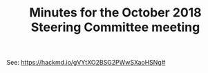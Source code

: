 ﻿---
layout: page
title: Minutes for the October 2018 Steering Committee meeting
---

See: https://hackmd.io/gVYtXO2BSG2PWwSXaoHSNg#
